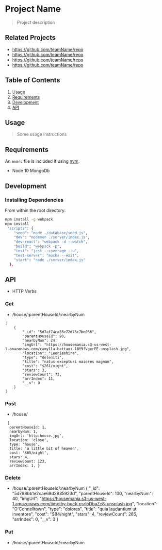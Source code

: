 # Project Name

> Project description

## Related Projects

  - https://github.com/teamName/repo
  - https://github.com/teamName/repo
  - https://github.com/teamName/repo
  - https://github.com/teamName/repo

## Table of Contents

1. [Usage](#Usage)
1. [Requirements](#requirements)
1. [Development](#development)
1. [API](#api)

## Usage

> Some usage instructions

## Requirements

An `nvmrc` file is included if using [nvm](https://github.com/creationix/nvm).

- Node 10
MongoDb

## Development

### Installing Dependencies

From within the root directory:

```sh
npm install -g webpack
npm install
 "scripts": {
    "seed": "node ./database/seed.js",
    "dev": "nodemon ./server/index.js",
    "dev-react": "webpack -d --watch",
    "build": "webpack -p",
    "test": "jest --coverage --u",
    "test-server": "mocha --exit",
    "start": "node ./server/index.js"
  },
```

## API
- HTTP Verbs

### Get
  - /house/:parentHouseId/:nearbyNum
```
[
    {
        "_id": "5d7af74ca85e72d73c7be036",
        "parentHouseId": 90,
        "nearbyNum": 24,
        "imgUrl": "https://housemania.s3-us-west-1.amazonaws.com/camylla-battani-l8Y9fVgxrEE-unsplash.jpg",
        "location": "Leonieshire",
        "type": "deleniti",
        "title": "natus excepturi maiores magnam",
        "cost": "$261/night",
        "stars": 3,
        "reviewCount": 73,
        "arrIndex": 11,
        "__v": 0
    }
]
```

### Post
- /house/
```
 {
  parentHouseId: 1,
  nearbyNum: 1,
  imgUrl: 'http:house.jpg',
  location: 'close',
  type: 'house',
  title: 'a little bit of heaven',
  cost: '$65/night',
  stars: 4,
  reviewCount: 123,
  arrIndex: 1, }

```

### Delete
- /house/:parentHouseId/:nearbyNum
{
    "_id": "5d798bb1e2cae68d2935923d",
    "parentHouseId": 100,
    "nearbyNum": 40,
    "imgUrl": "https://housemania.s3-us-west-1.amazonaws.com/timothy-buck-psrloDbaZc8-unsplash.jpg",
    "location": "O'Connelltown",
    "type": "dolores",
    "title": "quia laudantium ut inventore",
    "cost": "$84/night",
    "stars": 4,
    "reviewCount": 285,
    "arrIndex": 0,
    "__v": 0
}

### Put
- /house/:parentHouseId/:nearbyNum

